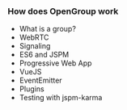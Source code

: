 ###  How does OpenGroup work

- What is a group?
- WebRTC
- Signaling
- ES6 and JSPM
- Progressive Web App
- VueJS
- EventEmitter
- Plugins
- Testing with jspm-karma